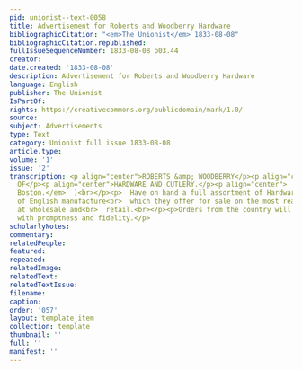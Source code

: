 ```yaml
---
pid: unionist--text-0058
title: Advertisement for Roberts and Woodberry Hardware
bibliographicCitation: "<em>The Unionist</em> 1833-08-08"
bibliographicCitation.republished: 
fullIssueSequenceNumber: 1833-08-08 p03.44
creator: 
date.created: '1833-08-08'
description: Advertisement for Roberts and Woodberry Hardware
language: English
publisher: The Unionist
IsPartOf: 
rights: https://creativecommons.org/publicdomain/mark/1.0/
source: 
subject: Advertisements
type: Text
category: Unionist full issue 1833-08-08
article.type: 
volume: '1'
issue: '2'
transcription: <p align="center">ROBERTS &amp; WOODBERRY</p><p align="center">IMPORTERS
  OF</p><p align="center">HARDWARE AND CUTLERY.</p><p align="center">  (<br>  <em>No.</em>  5.<br>  <em>Union-street,
  Boston.</em>  )<br></p><p>  Have on hand a full assortment of Hardware and Cutlery,
  of English manufacture<br>  which they offer for sale on the most reasonable terms,
  at wholesale and<br>  retail.<br></p><p>Orders from the country will be executed
  with promptness and fidelity.</p>
scholarlyNotes: 
commentary: 
relatedPeople: 
featured: 
repeated: 
relatedImage: 
relatedText: 
relatedTextIssue: 
filename: 
caption: 
order: '057'
layout: template_item
collection: template
thumbnail: ''
full: ''
manifest: ''
---
```

